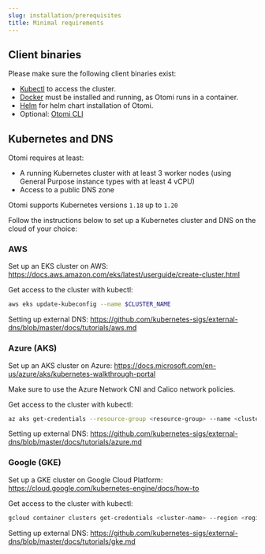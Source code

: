 ```yaml
---
slug: installation/prerequisites
title: Minimal requirements
---
```


## Client binaries

Please make sure the following client binaries exist:

- [Kubectl](https://kubernetes.io/docs/tasks/tools/#kubectl) to access the cluster.
- [Docker](https://www.docker.com/) must be installed and running, as Otomi runs in a container.
- [Helm](https://helm.sh/docs/intro/install/) for helm chart installation of Otomi.
- Optional: [Otomi CLI](/docs/cli/)

## Kubernetes and DNS

Otomi requires at least:

- A running Kubernetes cluster with at least 3 worker nodes (using General Purpose instance types with at least 4 vCPU)
- Access to a public DNS zone

Otomi supports Kubernetes versions `1.18` up to `1.20`

Follow the instructions below to set up a Kubernetes cluster and DNS on the cloud of your choice:

### AWS

Set up an EKS cluster on AWS: https://docs.aws.amazon.com/eks/latest/userguide/create-cluster.html

Get access to the cluster with kubectl:

```bash
aws eks update-kubeconfig --name $CLUSTER_NAME
```

Setting up external DNS: https://github.com/kubernetes-sigs/external-dns/blob/master/docs/tutorials/aws.md

### Azure (AKS)

Set up an AKS cluster on Azure: https://docs.microsoft.com/en-us/azure/aks/kubernetes-walkthrough-portal

Make sure to use the Azure Network CNI and Calico network policies. 

Get access to the cluster with kubectl:

```bash
az aks get-credentials --resource-group <resource-group> --name <cluster-name> --admin
```

Setting up external DNS: https://github.com/kubernetes-sigs/external-dns/blob/master/docs/tutorials/azure.md

### Google (GKE)

Set up a GKE cluster on Google Cloud Platform: https://cloud.google.com/kubernetes-engine/docs/how-to

Get access to the cluster with kubectl:

```bash
gcloud container clusters get-credentials <cluster-name> --region <region> --project <project>
```

Setting up external DNS: https://github.com/kubernetes-sigs/external-dns/blob/master/docs/tutorials/gke.md

